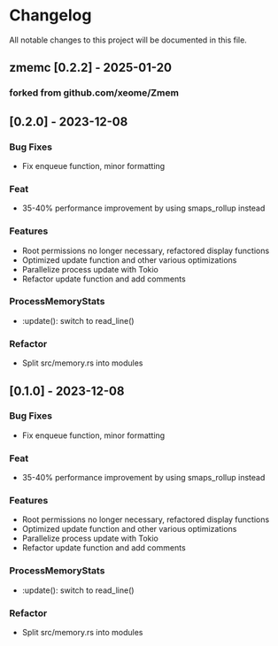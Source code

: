 # Changelog

All notable changes to this project will be documented in this file.

## zmemc [0.2.2] - 2025-01-20

### forked from github.com/xeome/Zmem

## [0.2.0] - 2023-12-08

### Bug Fixes

- Fix enqueue function, minor formatting

### Feat

- 35-40% performance improvement by using smaps_rollup instead

### Features

- Root permissions no longer necessary, refactored display functions
- Optimized update function and other various optimizations
- Parallelize process update with Tokio
- Refactor update function and add comments

### ProcessMemoryStats

- :update(): switch to read_line()

### Refactor

- Split src/memory.rs into modules

<!-- generated by git-cliff -->
## [0.1.0] - 2023-12-08

### Bug Fixes

- Fix enqueue function, minor formatting

### Feat

- 35-40% performance improvement by using smaps_rollup instead

### Features

- Root permissions no longer necessary, refactored display functions
- Optimized update function and other various optimizations
- Parallelize process update with Tokio
- Refactor update function and add comments

### ProcessMemoryStats

- :update(): switch to read_line()

### Refactor

- Split src/memory.rs into modules

<!-- generated by git-cliff -->
